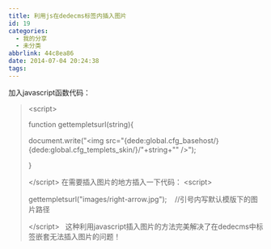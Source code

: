 ```yaml
---
title: 利用js在dedecms标签内插入图片
id: 19
categories:
  - 我的分享
  - 未分类
abbrlink: 44c8ea86
date: 2014-07-04 20:24:38
tags:
---
```


加入javascript函数代码：
> &lt;script&gt;> 
> function gettempletsurl(string){> 
> document.write("&lt;img src=\"{dede:global.cfg_basehost/｝{dede:global.cfg_templets_skin/}/"+string+"\" /&gt;");> 
> }> 
> &lt;/script&gt;
在需要插入图片的地方插入一下代码：
> &lt;script&gt;> 
> gettempletsurl("images/right-arrow.jpg");    //引号内写默认模版下的图片路径> 
> &lt;/script&gt;
&nbsp;
这种利用javascript插入图片的方法完美解决了在dedecms中标签嵌套无法插入图片的问题！